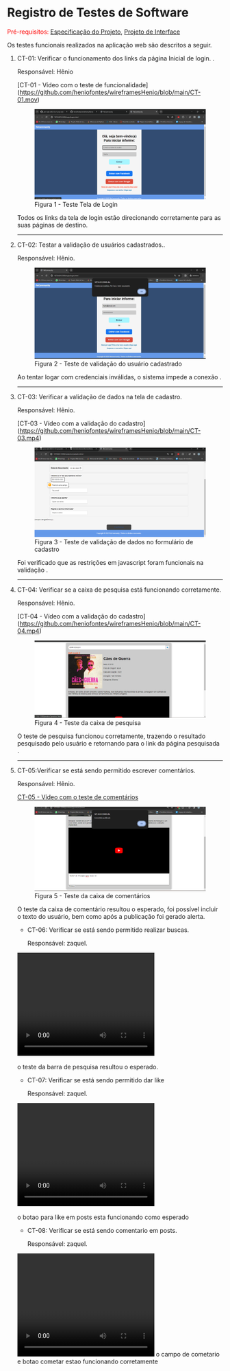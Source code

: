 # Registro de Testes de Software

<span style="color:red">Pré-requisitos: <a href="https://github.com/ICEI-PUC-Minas-PMV-ADS/pmv-ads-2023-2-e1-proj-web-t3-grupo-03/blob/main/documentos/02-Especifica%C3%A7%C3%A3o%20do%20Projeto.md"> Especificação do Projeto</a></span>, <a href="https://github.com/ICEI-PUC-Minas-PMV-ADS/pmv-ads-2023-2-e1-proj-web-t3-grupo-03/blob/main/documentos/04-Projeto%20de%20Interface.md"> Projeto de Interface</a>
 
Os testes funcionais realizados na aplicação web são descritos a seguir.

<ol>
  <li> CT-01: Verificar o funcionamento dos links da página Inicial de login.	.

  Responsável: Hênio

[CT-01 - Vídeo com o teste de funcionalidade] (https://github.com/heniofontes/wireframesHenio/blob/main/CT-01.mov)

<figure> 
  <img src="https://github.com/heniofontes/wireframesHenio/blob/main/CT-01.png">
  <figcaption> Figura 1 - Teste Tela de Login
</figure> 

 <p> Todos os links da tela de login estão direcionando corretamente para as suas páginas de destino.</p>


 </li>
  <hr>
  
  <li> CT-02: Testar a validação de usuários cadastrados..

  Responsável: Hênio.

 

<figure> 
  <img src="https://github.com/heniofontes/wireframesHenio/blob/main/CT-02.jpg">
  <figcaption> Figura 2 - Teste de validação do usuário cadastrado 
</figure> 
 
  <p> Ao tentar logar com credenciais inválidas, o sistema impede a conexão .</p>


   </li>
  <hr>
  
  <li> CT-03: Verificar a validação de dados na tela de cadastro.

  Responsável: Hênio.

  [CT-03 - Vídeo com a validação do cadastro] (https://github.com/heniofontes/wireframesHenio/blob/main/CT-03.mp4) 

<figure> 
  <img src="https://github.com/heniofontes/wireframesHenio/blob/main/CT-03.png">
  <figcaption> Figura 3 - Teste de validação de dados no formulário de cadastro
</figure> 
 
  <p> Foi verificado que as restrições em javascript foram funcionais na validação .</p>


  
   </li>
  <hr>
  
  <li> CT-04: Verificar se a caixa de pesquisa está funcionando corretamente.

  Responsável: Hênio.

  [CT-04 - Vídeo com a validação do cadastro] (https://github.com/heniofontes/wireframesHenio/blob/main/CT-04.mp4) 

<figure> 
  <img src="https://github.com/heniofontes/wireframesHenio/blob/main/CT-04.png">
  <figcaption> Figura 4 - Teste da caixa de pesquisa
</figure> 
 
  <p> O teste de pesquisa funcionou corretamente, trazendo o resultado pesquisado pelo usuário e retornando para o link da página pesquisada .</p>

   </li>
  <hr>
  
  <li> CT-05:Verificar se está sendo permitido escrever comentários.

  Responsável: Hênio.

  [CT-05 - Vídeo com o teste de comentários](https://github.com/heniofontes/wireframesHenio/blob/main/CT-05.mp4) 

<figure> 
  <img src="https://github.com/heniofontes/wireframesHenio/blob/main/CT-05.png">
  <figcaption> Figura 5 - Teste da caixa de comentários
</figure> 
 
  <p> O teste da caixa de comentário resultou o esperado, foi possível incluir o texto do usuário, bem como após a publicação foi gerado alerta.</p>


- CT-06: Verificar se está sendo permitido realizar buscas.

  Responsável: zaquel.

<video width="320" height="240" controls>
  <source src="./videos/pesquisa.mp4" type="video/mp4">
  Seu navegador não suporta o elemento de vídeo.
</video>

o teste da barra de pesquisa resultou o esperado.

- CT-07: Verificar se está sendo permitido dar like

  Responsável: zaquel.

<video width="320" height="240" controls>
  <source src="./videos/gostei.mp4" type="video/mp4">
  Seu navegador não suporta o elemento de vídeo.
</video>

o botao para like em posts esta funcionando como esperado

- CT-08: Verificar se está sendo comentario em posts.

  Responsável: zaquel.

<video width="320" height="240" controls>
  <source src="./videos/cometario.mp4" type="video/mp4">
  Seu navegador não suporta o elemento de vídeo.
</video>
o campo de cometario e botao cometar estao funcionando corretamente